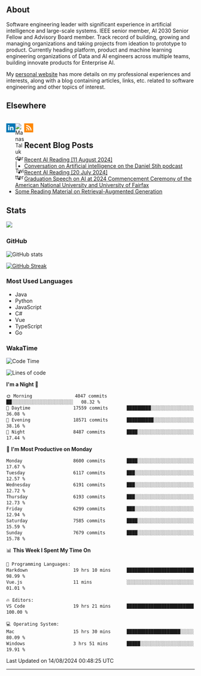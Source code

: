 ## About

Software engineering leader with significant experience in artificial intelligence and large-scale systems. IEEE senior member, AI 2030 Senior Fellow and Advisory Board member. Track record of building, growing and managing organizations and taking projects from ideation to prototype to product. Currently heading platform, product and machine learning engineering organizations of Data and AI engineers across multiple teams, building innovate products for Enterprise AI.

My [personal website](https://manastalukdar.github.io/) has more details on my professional experiences and interests, along with a blog containing articles, links, etc. related to software engineering and other topics of interest.

## Elsewhere

</br>

<a href="https://www.linkedin.com/in/manastalukdar" target="_blank">
  <img align="left" alt="Manas Talukdar | Linkedin" width="24px" src="https://raw.githubusercontent.com/edent/SuperTinyIcons/master/images/svg/linkedin.svg" />
</a>
<a href="https://www.twitter.com/manastalukdar" target="_blank">
  <img align="left" alt="Manas Talukdar | Twitter" width="24px" src="https://github.com/TheDudeThatCode/TheDudeThatCode/blob/master/Assets/Twitter.svg" />
</a>
<a href="https://manastalukdar.github.io/" target="_blank">
  <img align="left" alt="Manas Talukdar | Website" width="24px" src="https://github.com/edent/SuperTinyIcons/blob/master/images/svg/rss.svg" />
</a>

</br>

## Recent Blog Posts

<!-- BLOG:START -->
- [Recent AI Reading [11 August 2024]](https://manastalukdar.github.io/blog/2024/08/11/recent-ai-reading-11-august-2024/)
- [Conversation on Artificial intelligence on the Daniel Stih podcast](https://manastalukdar.github.io/blog/2024/08/10/conversation-artificial-intelligence-daniel-stih-podcast/)
- [Recent AI Reading [20 July 2024]](https://manastalukdar.github.io/blog/2024/07/20/recent-ai-reading-20-july-2024/)
- [Graduation Speech on AI at 2024 Commencement Ceremony of the American National University and University of Fairfax](https://manastalukdar.github.io/blog/2024/06/22/graduation-speech-ai-2024-commencement-anu-uf/)
- [Some Reading Material on Retrieval-Augmented Generation](https://manastalukdar.github.io/blog/2024/06/02/reading-material-retrieval-augmented-generation/)
<!-- BLOG:END -->

## Stats

![](https://komarev.com/ghpvc/?username=manastalukdar)

### GitHub

![GitHub stats](https://github-readme-stats.vercel.app/api?username=manastalukdar&show_icons=true&hide_border=true&hide_rank=true&hide_title=true&icon_color=79ff97&text_color=cecac3&bg_color=4d4b4b)

[![GitHub Streak](https://streak-stats.demolab.com?user=manastalukdar&hide_border=true&border_radius=4&date_format=M%20j%5B%2C%20Y%5D&background=4D4B4B)](https://git.io/streak-stats)

### Most Used Languages

- Java
- Python
- JavaScript
- C#
- Vue
- TypeScript
- Go

<!--
![Top Langs](https://github-readme-stats.vercel.app/api/top-langs/?username=manastalukdar&layout=compact&hide_border=true&hide_title=true&icon_color=79ff97&text_color=cecac3&bg_color=4d4b4b)
-->

### WakaTime

<!--START_SECTION:waka-->
![Code Time](http://img.shields.io/badge/Code%20Time-4%2C702%20hrs%2038%20mins-blue)

![Lines of code](https://img.shields.io/badge/From%20Hello%20World%20I%27ve%20Written-11.8%20million%20lines%20of%20code-blue)

**I'm a Night 🦉** 

```text
🌞 Morning                4047 commits        ██░░░░░░░░░░░░░░░░░░░░░░░   08.32 % 
🌆 Daytime                17559 commits       █████████░░░░░░░░░░░░░░░░   36.08 % 
🌃 Evening                18571 commits       ██████████░░░░░░░░░░░░░░░   38.16 % 
🌙 Night                  8487 commits        ████░░░░░░░░░░░░░░░░░░░░░   17.44 % 
```
📅 **I'm Most Productive on Monday** 

```text
Monday                   8600 commits        ████░░░░░░░░░░░░░░░░░░░░░   17.67 % 
Tuesday                  6117 commits        ███░░░░░░░░░░░░░░░░░░░░░░   12.57 % 
Wednesday                6191 commits        ███░░░░░░░░░░░░░░░░░░░░░░   12.72 % 
Thursday                 6193 commits        ███░░░░░░░░░░░░░░░░░░░░░░   12.73 % 
Friday                   6299 commits        ███░░░░░░░░░░░░░░░░░░░░░░   12.94 % 
Saturday                 7585 commits        ████░░░░░░░░░░░░░░░░░░░░░   15.59 % 
Sunday                   7679 commits        ████░░░░░░░░░░░░░░░░░░░░░   15.78 % 
```


📊 **This Week I Spent My Time On** 

```text
💬 Programming Languages: 
Markdown                 19 hrs 10 mins      █████████████████████████   98.99 % 
Vue.js                   11 mins             ░░░░░░░░░░░░░░░░░░░░░░░░░   01.01 % 

🔥 Editors: 
VS Code                  19 hrs 21 mins      █████████████████████████   100.00 % 

💻 Operating System: 
Mac                      15 hrs 30 mins      ████████████████████░░░░░   80.09 % 
Windows                  3 hrs 51 mins       █████░░░░░░░░░░░░░░░░░░░░   19.91 % 
```


 Last Updated on 14/08/2024 00:48:25 UTC
<!--END_SECTION:waka-->

---

<!--

**manastalukdar/manastalukdar** is a ✨ _special_ ✨ repository because its `README.md` (this file) appears on your GitHub profile.

Here are some ideas to get you started:

- 🔭 I’m currently working on ...
- 🌱 I’m currently learning ...
- 👯 I’m looking to collaborate on ...
- 🤔 I’m looking for help with ...
- 💬 Ask me about ...
- 📫 How to reach me: ...
- 😄 Pronouns: ...
- ⚡ Fun fact: ...
-->
